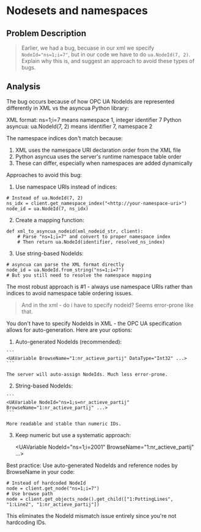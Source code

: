 # Nodesets and namespaces

## Problem Description

> Earlier, we had a bug, becuase in our xml we specify `NodeId="ns=1;i=7"`, but in our code we have to
> do `ua.NodeId(7, 2)`. Explain why this is, and suggest an approach to avoid these types of bugs.

## Analysis

The bug occurs because of how OPC UA NodeIds are represented differently in XML vs the asyncua Python
library:

XML format: ns=1;i=7 means namespace 1, integer identifier 7
Python asyncua: ua.NodeId(7, 2) means identifier 7, namespace 2

The namespace indices don't match because:

1. XML uses the namespace URI declaration order from the XML file
1. Python asyncua uses the server's runtime namespace table order
1. These can differ, especially when namespaces are added dynamically

Approaches to avoid this bug:

1. Use namespace URIs instead of indices:

```
# Instead of ua.NodeId(7, 2)
ns_idx = client.get_namespace_index("<http://your-namespace-uri>")
node_id = ua.NodeId(7, ns_idx)
```

2. Create a mapping function:

```
def xml_to_asyncua_nodeid(xml_nodeid_str, client):
    # Parse "ns=1;i=7" and convert to proper namespace index
    # Then return ua.NodeId(identifier, resolved_ns_index)
```

3. Use string-based NodeIds:

```
# asyncua can parse the XML format directly
node_id = ua.NodeId.from_string("ns=1;i=7")
# But you still need to resolve the namespace mapping
```

The most robust approach is #1 - always use namespace URIs rather than indices to avoid namespace
table ordering issues.

> And in the xml - do i have to specify nodeid? Seems error-prone like that.

You don't have to specify NodeIds in XML - the OPC UA specification allows for auto-generation.
Here are your options:

1. Auto-generated NodeIds (recommended):

````
```
<UAVariable BrowseName="1:nr_actieve_partij" DataType="Int32" ...>
```

The server will auto-assign NodeIds. Much less error-prone.
````

2. String-based NodeIds:

````
```
<UAVariable NodeId="ns=1;s=nr_actieve_partij" BrowseName="1:nr_actieve_partij" ...>
```

More readable and stable than numeric IDs.
````

3. Keep numeric but use a systematic approach:

   <!-- Use a clear numbering scheme with comments -->

   <!-- Objects: 1000-1999, Variables: 2000-2999 -->

   \<UAVariable NodeId="ns=1;i=2001" BrowseName="1:nr_actieve_partij" ...>

Best practice: Use auto-generated NodeIds and reference nodes by BrowseName in your code:

```
# Instead of hardcoded NodeId
node = client.get_node("ns=1;i=7")
# Use browse path
node = client.get_objects_node().get_child(["1:PottingLines", "1:Line2", "1:nr_actieve_partij"])
```

This eliminates the NodeId mismatch issue entirely since you're not hardcoding IDs.
